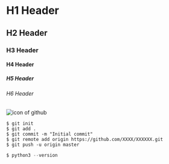 # H1 Header
## H2 Header
### H3 Header
#### H4 Header
##### H5 Header
###### H6 Header

![icon of github](https://devio2023-media.developers.io/wp-content/uploads/2019/07/github-eyecatch-960x504.png)

```
$ git init
$ git add .
$ git commit -m "Initial commit"
$ git remote add origin https://github.com/XXXX/XXXXXX.git
$ git push -u origin master
```

```python
$ python3 --version
```
